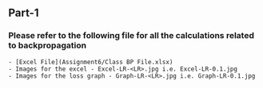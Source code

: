 ## Part-1
### Please refer to the following file for all the calculations related to backpropagation
    - [Excel File](Assignment6/Class BP File.xlsx)
    - Images for the excel - Excel-LR-<LR>.jpg i.e. Excel-LR-0.1.jpg
    - Images for the loss graph - Graph-LR-<LR>.jpg i.e. Graph-LR-0.1.jpg
